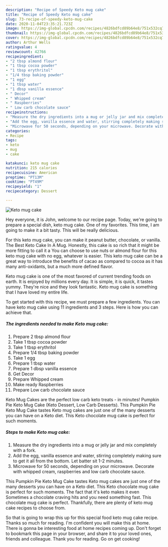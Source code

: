 ```yaml
---
description: "Recipe of Speedy Keto mug cake"
title: "Recipe of Speedy Keto mug cake"
slug: 73-recipe-of-speedy-keto-mug-cake
date: 2020-11-04T23:35:21.723Z
image: https://img-global.cpcdn.com/recipes/4826bdfcd89b64e8/751x532cq70/keto-mug-cake-recipe-main-photo.jpg
thumbnail: https://img-global.cpcdn.com/recipes/4826bdfcd89b64e8/751x532cq70/keto-mug-cake-recipe-main-photo.jpg
cover: https://img-global.cpcdn.com/recipes/4826bdfcd89b64e8/751x532cq70/keto-mug-cake-recipe-main-photo.jpg
author: Arthur Wells
ratingvalue: 4
reviewcount: 42766
recipeingredient:
- "2 tbsp almond flour"
- "1 tbsp cocoa powder"
- "1 tbsp erythritol"
- "1/4 tbsp baking powder"
- "1 egg"
- "1 tbsp water"
- "1 dbsp vanilla essence"
- " Decor"
- " Whipped cream"
- " Raspberries"
- " Low carb chocolate sauce"
recipeinstructions:
- "Measure the dry ingredients into a mug or jelly jar and mix completely with a fork."
- "Add the egg, vanilla essence and water, stirring completely making sure to get it all from the bottom. Let batter sit 1-2 minutes."
- "Microwave for 50 seconds, depending on your microwave. Decorate with whipped cream, raspberries and low carb chocolate sauce."
categories:
- Recipe
tags:
- keto
- mug
- cake

katakunci: keto mug cake 
nutrition: 215 calories
recipecuisine: American
preptime: "PT13M"
cooktime: "PT49M"
recipeyield: "1"
recipecategory: Dessert

---
```



![Keto mug cake](https://img-global.cpcdn.com/recipes/4826bdfcd89b64e8/751x532cq70/keto-mug-cake-recipe-main-photo.jpg)

Hey everyone, it is John, welcome to our recipe page. Today, we're going to prepare a special dish, keto mug cake. One of my favorites. This time, I am going to make it a bit tasty. This will be really delicious.

For this keto mug cake, you can make it peanut butter, chocolate, or vanilla. The Best Keto Cake In A Mug. Honestly, this cake is so rich that it might be more fitting to call it a You can choose to use nuts or almond flour for this keto mug cake with no egg, whatever is easier. This keto mug cake can be a great way to introduce the benefits of cacao as compared to cocoa as it has many anti-oxidants, but a much more defined flavor.

Keto mug cake is one of the most favored of current trending foods on earth. It is enjoyed by millions every day. It is simple, it is quick, it tastes yummy. They're nice and they look fantastic. Keto mug cake is something that I have loved my entire life.


To get started with this recipe, we must prepare a few ingredients. You can have keto mug cake using 11 ingredients and 3 steps. Here is how you can achieve that.

<!--inarticleads1-->

##### The ingredients needed to make Keto mug cake:

1. Prepare 2 tbsp almond flour
1. Take 1 tbsp cocoa powder
1. Take 1 tbsp erythritol
1. Prepare 1/4 tbsp baking powder
1. Take 1 egg
1. Prepare 1 tbsp water
1. Prepare 1 dbsp vanilla essence
1. Get  Decor
1. Prepare  Whipped cream
1. Make ready  Raspberries
1. Prepare  Low carb chocolate sauce


Keto Mug Cakes are the perfect low carb keto treats - in minutes! Pumpkin Pie Keto Mug Cake (Keto Dessert, Low Carb Desserts). This Pumpkin Pie Keto Mug Cake tastes Keto mug cakes are just one of the many desserts you can have on a Keto diet. This Keto chocolate mug cake is perfect for such moments. 

<!--inarticleads2-->

##### Steps to make Keto mug cake:

1. Measure the dry ingredients into a mug or jelly jar and mix completely with a fork.
1. Add the egg, vanilla essence and water, stirring completely making sure to get it all from the bottom. Let batter sit 1-2 minutes.
1. Microwave for 50 seconds, depending on your microwave. Decorate with whipped cream, raspberries and low carb chocolate sauce.


This Pumpkin Pie Keto Mug Cake tastes Keto mug cakes are just one of the many desserts you can have on a Keto diet. This Keto chocolate mug cake is perfect for such moments. The fact that it&#39;s keto makes it even Sometimes a chocolate craving hits and you need something fast. This chocolate mug cake is perfect. Thankfully, there are plenty of keto mug cake recipes to choose from. 

So that is going to wrap this up for this special food keto mug cake recipe. Thanks so much for reading. I'm confident you will make this at home. There is gonna be interesting food at home recipes coming up. Don't forget to bookmark this page in your browser, and share it to your loved ones, friends and colleague. Thank you for reading. Go on get cooking!
